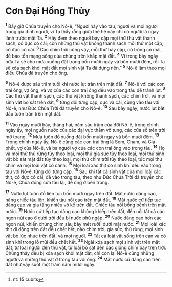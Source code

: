 # Cơn Ðại Hồng Thủy

<sup><b>1</b></sup> Bấy giờ Chúa truyền cho Nô-ê, “Ngươi hãy vào tàu, ngươi và mọi người trong gia đình ngươi, vì Ta thấy rằng giữa thế hệ nầy chỉ có ngươi là ngay lành trước mặt Ta. <sup><b>2</b></sup> Hãy đem theo ngươi bảy cặp mọi thứ thú vật thanh sạch, có đực có cái; còn những thú vật không thanh sạch mỗi thứ một cặp, có đực có cái. <sup><b>3</b></sup> Các chim trời cũng vậy, mỗi thứ bảy cặp, có trống có mái, để bảo tồn mạng sống của chúng trên khắp mặt đất. <sup><b>4</b></sup> Vì trong bảy ngày nữa Ta sẽ cho mưa xuống đất trong bốn mươi ngày và bốn mươi đêm, rồi Ta sẽ xóa sạch khỏi mặt đất mọi sinh vật Ta đã dựng nên.” <sup><b>5</b></sup> Nô-ê làm theo mọi điều Chúa đã truyền cho ông.

<sup><b>6</b></sup> Nô-ê được sáu trăm tuổi khi nước lụt tràn trên mặt đất. <sup><b>7</b></sup> Nô-ê với các con trai ông, vợ ông, và vợ của các con trai ông đều vào trong tàu để tránh lụt. <sup><b>8</b></sup> Các thú vật thanh sạch, các thú vật không thanh sạch, các chim trời, và mọi sinh vật bò sát trên đất, <sup><b>9</b></sup> từng đôi từng cặp, đực và cái, cùng vào tàu với Nô-ê, như Ðức Chúa Trời đã truyền cho Nô-ê. <sup><b>10</b></sup> Sau bảy ngày, nước lụt bắt đầu tuôn tràn trên mặt đất.

<sup><b>11</b></sup> Vào ngày mười bảy, tháng hai, năm sáu trăm của đời Nô-ê, trong chính ngày ấy, mọi nguồn nước của các đại vực thẳm vỡ tung, các cửa sổ trên trời mở toang. <sup><b>12</b></sup> Mưa tuôn đổ xuống đất bốn mươi ngày và bốn mươi đêm. <sup><b>13</b></sup> Trong chính ngày ấy, Nô-ê cùng các con trai ông là Sem, Cham, và Gia-phết, vợ của Nô-ê, và ba người vợ của các con trai ông vào trong tàu. <sup><b>14</b></sup> Họ và mọi thứ thú rừng tùy theo loại, mọi thứ gia súc tùy theo loại, mọi thứ sinh vật bò sát mặt đất tùy theo loại, mọi thứ chim trời tùy theo loại, tức mọi thứ chim và mọi loài vật có cánh. <sup><b>15</b></sup> Mọi loài xác thịt có sinh khí đều vào trong tàu với Nô-ê, từng đôi từng cặp. <sup><b>16</b></sup> Sau khi tất cả sinh vật của mọi loài xác thịt, có đực có cái, đã vào trong tàu, theo như Ðức Chúa Trời đã truyền cho Nô-ê, Chúa đóng cửa tàu lại, để ông ở bên trong.

<sup><b>17</b></sup> Nước lụt tuôn đổ liên tục bốn mươi ngày trên đất. Mặt nước dâng cao, nâng chiếc tàu lên, khiến tàu nổi cao trên mặt đất. <sup><b>18</b></sup> Mặt nước cứ tiếp tục dâng cao và gia tăng nhiều vô kể trên đất. Chiếc tàu nổi bồng bềnh trên mặt nước. <sup><b>19</b></sup> Nước cứ tiếp tục dâng cao khủng khiếp trên đất, đến nỗi tất cả các ngọn núi cao ở dưới trời đều bị nước phủ ngập. <sup><b>20</b></sup> Nước dâng cao hơn các ngọn núi, khiến chúng chìm sâu bảy mét rưỡi[^1-a790d5e4-673f-4141-9e05-1fe24875fb67] dưới mặt nước. <sup><b>21</b></sup> Mọi loài xác thịt di động trên đất đều chết hết, nào chim trời, gia súc, thú rừng, mọi sinh vật bò lúc nhúc trên đất, và mọi người. <sup><b>22</b></sup> Tất cả loài vật sống trên cạn và có sinh khí trong lỗ mũi đều chết hết. <sup><b>23</b></sup> Ngài xóa sạch mọi sinh vật trên mặt đất, từ loài người đến thú vật, từ loài bò sát đến các giống chim bay trên trời. Chúng thảy đều bị xóa sạch khỏi mặt đất, chỉ còn lại Nô-ê cùng những người và những thú vật ở trong tàu với ông. <sup><b>24</b></sup> Mặt nước cứ dâng cao trên đất như vậy suốt một trăm năm mươi ngày.

[^1-a790d5e4-673f-4141-9e05-1fe24875fb67]: nt: 15 cubits
